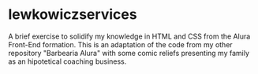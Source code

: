 # lewkowiczservices
A brief exercise to solidify my knowledge in HTML and CSS from the Alura Front-End formation. This is an adaptation of the code from my other repository "Barbearia Alura" with some comic reliefs presenting my family as an hipotetical coaching business.
